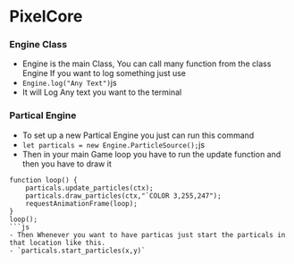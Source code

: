 # PixelCore
### Engine Class
- Engine is the main Class, You can call many function from the class Engine If you want to log something just use 
- `Engine.log("Any Text")`js
- It will Log Any text you want to the terminal

### Partical Engine
- To set up a new Partical Engine you just can run this command
- `let particals = new Engine.ParticleSource();`js
- Then in your main Game loop you have to run the update function and then you have to draw it
```
function loop() {
    particals.update_particles(ctx);
    particals.draw_particles(ctx,"`COLOR 3,255,247");
    requestAnimationFrame(loop);
}
loop();
```js
- Then Whenever you want to have particas just start the particals in that location like this.
- `particals.start_particles(x,y)`
